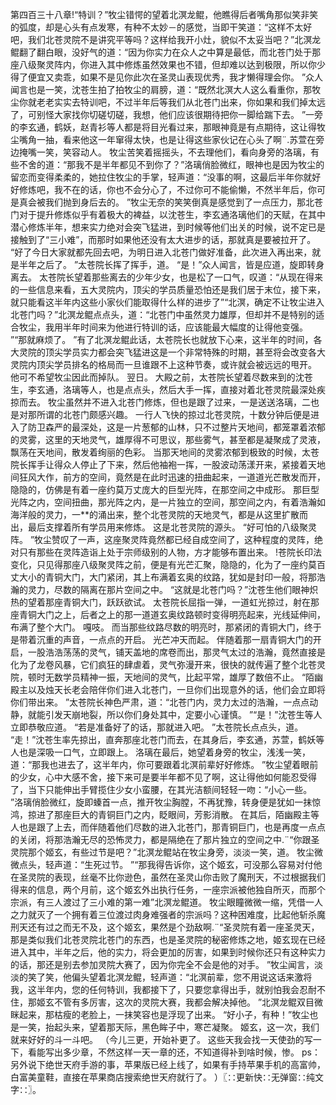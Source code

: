 第四百三十八章!“特训？”牧尘错愕的望着北溟龙鲲，他瞧得后者嘴角那似笑非笑的弧度，却是心头有点发寒，有种不太妙－的感觉，当即干笑道：“这样不太好吧，我们北苍灵院不是讲究平等吗？这样给我开小灶，貌似不太妥当吧？”北溟龙鲲翻了翻白眼，没好气的道：“因为你实力在众人之中算是最低，而北苍门处于那座八级聚灵阵内，你进入其中修炼虽然效果也不错，但却难以达到极限，所以你少得了便宜又卖乖，如果不是见你此次在圣灵山表现优秀，我才懒得理会你。
”众人闻言也是一笑，沈苍生拍了拍牧尘的肩膀，道：“既然北溟大人这么看重你，那牧尘你就老老实实去特训吧，不过半年后等我们从北苍门出来，你如果和我们掉太远了，可别怪大家找你切磋切磋，我想，他们应该很期待把你一脚给踹下去。
”一旁的李玄通，鹤妖，赵青衫等人都是将目光看过来，那眼神竟是有点期待，这让得牧尘嘴角一抽，看来他这一年窜得太快，也是让得这些家伙记在心头了啊¨.苏萱在旁边掩嘴一笑，笑容动人。
牧尘苦笑着摇摇头，不去理他们，看向身旁的洛璃，有些不舍的道：“那我不是半年都见不到你了？”洛璃俏脸微红，眼神也是因为牧尘的留恋而变得柔柔的，她拉住牧尘的手掌，轻声道：“没事的啊，这最后半年你就好好修炼吧，我不在的话，你也不会分心了，不过你可不能偷懒，不然半年后，你可是真会被我们抛到身后去的。
”牧尘无奈的笑笑倒真是感觉到了一点压力，那北苍门对于提升修炼似乎有着极大的裨益，以沈苍生，李玄通洛璃他们的天赋，在其中潜心修炼半年，想来实力绝对会突飞猛进，到时候等他们出关的时候，说不定已是接触到了“三小难”，而那时如果他还没有太大进步的话，那就真是要被拉开了。
“好了今日大家就都先回去吧，为明日进入北苍门做好准备，此次进入再出来，就是半年之后了。
”太苍院长挥了挥手，道。
“是！”众人闻言，皆是应道，旋即转身离去。
太苍院长望着那些离去的少年少女，也是松了一口气，叹道：“从现在得来的一些信息来看，五大灵院内，顶尖的学员质量恐怕还是我们居于末位，接下来，就只能看这半年内这些小家伙们能取得什么样的进步了”“北溟，确定不让牧尘进入北苍门吗？”北溟龙鲲点点头，道：“北苍门中虽然灵力雄厚，但却并不是特别的适合牧尘，我用半年时间来为他进行特训的话，应该能最大幅度的让得他变强。
”“那就麻烦了。
”有了北溟龙鲲此话，太苍院长也就放下心来，这半年的时间，各大灵院的顶尖学员实力都会突飞猛进这是一个非常特殊的时期，甚至将会改变各大灵院内顶尖学员排名的格局而一旦谁跟不上这种节奏，或许就会被远远的甩开。
他可不希望牧尘因此而掉队。
翌日。
大殿之前，太苍院长望着尽数来到的沈苍生，李玄通，洛璃等人，也是点点头，然后大手一挥，直接对着北苍灵院最深处疾掠而去。
牧尘虽然并不进入北苍门修炼，但也是跟了过来，一是送送洛璃，二也是对那所谓的北苍门颇感兴趣。
一行人飞快的掠过北苍灵院，十数分钟后便是进入了防卫森严的最深处，这是一片葱郁的山林，只不过整片天地间，都笼罩着浓郁的灵雾，这里的天地灵气，雄厚得不可思议，那些雾气，甚至都是凝聚成了灵液，飘荡在天地间，散发着绚丽的色彩。
当那天地间的灵雾浓郁到极致的时候，太苍院长挥手让得众人停止了下来，然后他袖袍一挥，一股波动荡漾开来，紧接着天地间狂风大作，前方的空间，竟然是在此时迅速的扭曲起来，一道道光芒散发而开，隐隐的，仿佛是有着一座约莫万丈庞大的巨型光阵，在那空间之中成形。
那巨型光阵之内，空间扭曲，那光阵之内，是一片独立的空间，那空间之内，有着浩瀚如海洋般的灵力，一**的涌出来，整个北苍灵院的天地灵气，都是从这里扩散而出，最后支撑着所有学员用来修炼。
这是北苍灵院的源头。
“好可怕的八级聚灵阵。
”牧尘赞叹了一声，这座聚灵阵竟然都已经自成空间了，这种程度的灵阵，绝对只有那些在灵阵造诣上处于宗师级别的人物，方才能够布置出来。
!苍院长印法变化，只见得那座八级聚灵阵之前，便是有光芒汇聚，隐隐的，化为了一座约莫百丈大小的青铜大门，大门紧闭，其上布满着玄奥的纹路，犹如是封印一般，将那浩瀚的灵力，尽数的隔离在那片空间之中。
“这就是北苍门吗？”沈苍生他们眼神炽热的望着那座青铜大门，跃跃欲试。
太苍院长屈指一弹，一道虹光掠过，射在那座青铜大门之上，后者之上的那一道道玄奥纹路顿时变得明亮起来，光线延伸间，布满了整个大门。
嘎吱。
而当那些纹路尽数的明亮时，那紧闭的青铜大门，终于是带着沉重的声音，一点点的开启。
光芒冲天而起。
伴随着那一扇青铜大门的开启，一股浩浩荡荡的灵气，铺天盖地的席卷而出，那灵气太过的浩瀚，竟然直接是化为了龙卷风暴，它们疯狂的肆虐着，灵气弥漫开来，很快的就传遍了整个北苍灵院，顿时无数学员精神一振，天地间的灵气，比起平常，雄厚了数倍不止。
“陌幽殿主以及烛天长老会陪伴你们进入北苍门，一旦你们出现意外的话，他们会立即将你们带出来。
”太苍院长神色严肃，道：“北苍门内，灵力太过的浩瀚，一点点动静，就能引发天崩地裂，所以你们身处其中，定要小心谨慎。
”“是！”沈苍生等人立即恭敬应道。
“若是准备好了的话，那就进入吧。
”太苍院长点点头，道。
“走！”沈苍生率先掠出，直奔那座北苍门而去，在其身后，李玄通，苏萱，鹤妖等人也是深吸一口气，立即跟上。
洛璃在最后，她望着身旁的牧尘，浅浅一笑，道：“那我也进去了，这半年内，你可要跟着北溟前辈好好修炼。
”牧尘望着眼前的少女，心中大感不舍，接下来可是要半年都不见了啊，这让得他如何能忍受得了，当下只能伸出手臂揽住少女小蛮腰，在其光洁额间轻轻一吻：“小心一些。
”洛璃俏脸微红，旋即螓首一点，推开牧尘胸膛，不再犹豫，转身便是犹如一抹惊鸿，掠进了那座巨大的青铜巨门之内，眨眼间，芳影消散。
在其后，陌幽殿主等人也是跟了上去，而伴随着他们尽数的进入北苍门，那青铜巨门，也是再度一点点的关闭，将那浩瀚无尽的恐怖灵力，都是隔绝在了那片独立的空间之中.¨“你跟圣灵院那个姬玄，有些过节是吧？”北溟龙鲲站在牧尘身旁，淡淡一笑，道。
牧尘微微点头，轻声道：“生死过节。
”“那我得告诉你，这个姬玄，可没那么容易对付他在圣灵院的表现，丝毫不比你逊色，虽然在圣灵山你击败了魔刑天，不过根据我们得来的信息，两个月前，这个姬玄外出执行任务，一座宗派被他独自所灭，而那个宗派，有三人渡过了三小难的第一难”北溟龙鲲道。
牧尘眼瞳微微一缩，凭借一人之力就灭了一个拥有着三位渡过肉身难强者的宗派吗？这种困难度，比起他斩杀魔刑天还有过之而无不及，这个姬玄，果然是个劲敌啊.¨“圣灵院有着一座圣灵天，那是类似我们北苍灵院北苍门的东西，也是圣灵院的秘密修炼之地，姬玄现在已经进入其中，半年之后，他的实力，将会更加的厉害，如果到时候你还只有这种实力的话，那还是别去参加灵院大赛了，因为你完全不会是他的对手。
”牧尘闻言，淡淡的笑了笑，他偏头望着北溟龙鲲，轻声道：“北溟前辈，您不用说这话来激将我，这半年内，您的任何特训，我都接下了，只要您拿得出手，就别怕我会忍耐不住，那姬玄不管有多厉害，这次的灵院大赛，我都会解决掉他。
”北溟龙鲲双目微眯起来，那枯瘦的老脸上，一抹笑容也是浮现了出来。
“好小子，有种！”牧尘也是一笑，抬起头来，望着那天际，黑色眸子中，寒芒凝聚。
姬玄，这一次，我们就来好好的斗一斗吧。
（今儿三更，开始补更了。
这些天我会找一天使劲的写一下，看能写出多少章，不然这样一天一章的还，不知道得补到啥时候，惨。
ps：另外说下绝世天府手游的事，苹果版已经上线了，如果有手持苹果手机的高富帅，白富美童鞋，直接在苹果商店搜索绝世天府就行了。
）〖∷更新快∷无弹窗∷纯文字∷〗。
